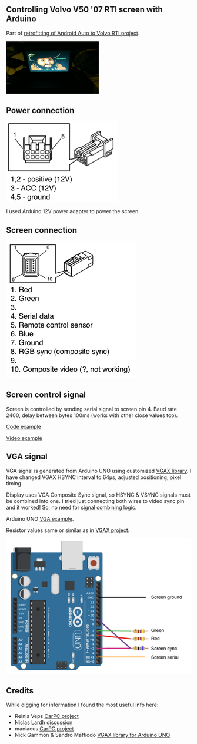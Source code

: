 ## Controlling Volvo V50 '07 RTI screen with Arduino

Part of [retrofitting of Android Auto to Volvo RTI project](https://github.com/laurynas/volvo_crankshaft).


[<img width='50%' src='docs/pirate.jpg'/>](docs/pirate.jpg)

## Power connection

[<img src='docs/power_connection.png'/>](docs/power_connection.png)

I used Arduino 12V power adapter to power the screen.

## Screen connection

[<img src='docs/screen_connection.png'/>](docs/screen_connection.png)

## Screen control signal

Screen is controlled by sending serial signal to screen pin 4. Baud rate 2400, delay between bytes 100ms (works with other close values too).

[Code example](arduino/rti_serial/rti_serial.ino)

[Video example](https://www.youtube.com/watch?v=QqmE6McCTZU)

## VGA signal

VGA signal is generated from Arduino UNO using customized [VGAX library](arduino/VGAXS/). I have changed VGAX HSYNC interval to 64μs, adjusted positioning, pixel timing. 

Display uses VGA Composite Sync signal, so HSYNC & VSYNC signals must be combined into one. I tried just connecting both wires to video sync pin and it worked! So, no need for [signal combining logic](http://www.epanorama.net/circuits/vga2rgbs.html).

Arduino UNO [VGA example](arduino/vga_pirate/vga_pirate.ino).

Resistor values same or similar as in [VGAX project](https://github.com/smaffer/vgax).

[<img src='docs/arduino_rti.png'/>](docs/screen_connection.png)

## Credits

While digging for information I found the most useful info here:

- Reinis Veps [CarPC project](http://wot.lv/category/rpi-carpc.html)
- Niclas Lardh [discussion](http://www.svxc.se/phpBB2/viewtopic.php?t=22034)
- maniacus [CarPC project](https://www.drive2.ru/l/6048661/)
- Nick Gammon & Sandro Maffiodo [VGAX library for Arduino UNO](https://github.com/smaffer/vgax)
